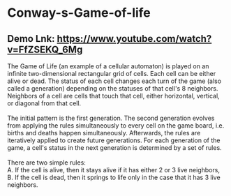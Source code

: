 # Conway-s-Game-of-life
## Demo Lnk: https://www.youtube.com/watch?v=FfZSEKQ_6Mg
The Game of Life (an example of a cellular automaton) is played on an infinite two-dimensional rectangular grid of cells. Each cell can be either alive or dead. The status of each cell changes each turn of the game (also called a generation) depending on the statuses of that cell's 8 neighbors. Neighbors of a cell are cells that touch that cell, either horizontal, vertical, or diagonal from that cell.  </br></br>
The initial pattern is the first generation. The second generation evolves from applying the rules simultaneously to every cell on the game board, i.e. births and deaths happen simultaneously. Afterwards, the rules are iteratively applied to create future generations. For each generation of the game, a cell's status in the next generation is determined by a set of rules. </br></br>
There are two simple rules:  </br>
A. If the cell is alive, then it stays alive if it has either 2 or 3 live neighbors, </br>
B. If the cell is dead, then it springs to life only in the case that it has 3 live neighbors.
